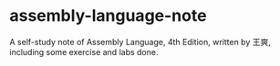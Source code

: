 # assembly-language-note
A self-study note of Assembly Language, 4th Edition, written by 王爽, including some exercise and labs done.
